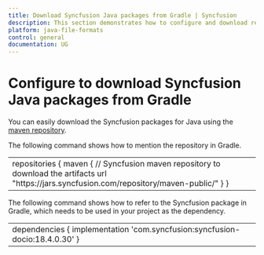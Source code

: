 ```yaml
---
title: Download Syncfusion Java packages from Gradle | Syncfusion
description: This section demonstrates how to configure and download required Jars from Gradle (Jar configuration)
platform: java-file-formats
control: general
documentation: UG
---
```

# Configure to download Syncfusion Java packages from Gradle

You can easily download the Syncfusion packages for Java using the [maven repository](https://jars.syncfusion.com/).
 
The following command shows how to mention the repository in Gradle.

<table>
<tr>
<td>
repositories {
maven {
// Syncfusion maven repository to download the artifacts
url "https://jars.syncfusion.com/repository/maven-public/"
}
}
</td>
</tr>
</table>

The following command shows how to refer to the Syncfusion package in Gradle, which needs to be used in your project as the dependency.

<table>
<tr>
<td>
dependencies {
implementation 'com.syncfusion:syncfusion-docio:18.4.0.30'
}
</td>
</tr>
</table>
